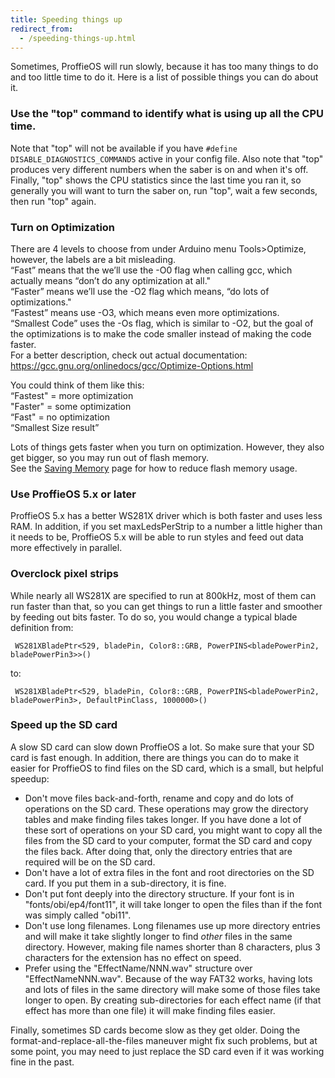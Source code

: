 ```yaml
---
title: Speeding things up
redirect_from:
  - /speeding-things-up.html
---
```

Sometimes, ProffieOS will run slowly, because it has too many things to do and too little time to do it. Here is a list of possible things you can do about it.


### Use the "top" command to identify what is using up all the CPU time.

Note that "top" will not be available if you have `#define DISABLE_DIAGNOSTICS_COMMANDS` active in your config file. Also note that "top" produces very different numbers when the saber is on and when it's off. Finally, "top" shows the CPU statistics since the last time you ran it, so generally you will want to turn the saber on, run "top", wait a few seconds, then run "top" again.

### Turn on Optimization

There are 4 levels to choose from under Arduino menu Tools>Optimize, however, the labels are a bit misleading.  
“Fast” means that the we’ll use the -O0 flag when calling gcc, which actually means “don’t do any optimization at all."  
“Faster” means we’ll use the -O2 flag which means, “do lots of optimizations."  
“Fastest” means use -O3, which means even more optimizations.  
“Smallest Code” uses the -Os flag, which is similar to -O2, but the goal of the optimizations is to make the code smaller instead of making the code faster.  
For a better description, check out actual documentation:  
https://gcc.gnu.org/onlinedocs/gcc/Optimize-Options.html  

You could think of them like this:  
“Fastest" = more optimization  
"Faster" = some optimization  
“Fast" = no optimization  
“Smallest Size result”  

Lots of things gets faster when you turn on optimization. However, they also get bigger, so you may run out of flash memory.  
See the [Saving Memory](saving-memory.html) page for how to reduce flash memory usage.

### Use ProffieOS 5.x or later

ProffieOS 5.x has a better WS281X driver which is both faster and uses less RAM. In addition, if you set maxLedsPerStrip to a number a little higher than it needs to be, ProffieOS 5.x will be able to run styles and feed out data more effectively in parallel.

### Overclock pixel strips

While nearly all WS281X are specified to run at 800kHz, most of them can run faster than that, so you can get things to run a little faster and smoother by feeding out bits faster.  To do so, you would change a typical blade definition from:

     WS281XBladePtr<529, bladePin, Color8::GRB, PowerPINS<bladePowerPin2, bladePowerPin3>>()

to:

     WS281XBladePtr<529, bladePin, Color8::GRB, PowerPINS<bladePowerPin2, bladePowerPin3>, DefaultPinClass, 1000000>()


### Speed up the SD card

A slow SD card can slow down ProffieOS a lot. So make sure that your SD card is fast enough. In addition, there are things you can do to make it easier for ProffieOS to find files on the SD card, which is a small, but helpful speedup:

 * Don't move files back-and-forth, rename and copy and do lots of operations on the SD card. These operations may grow the directory tables and make finding files takes longer. If you have done a lot of these sort of operations on your SD card, you might want to copy all the files from the SD card to your computer, format the SD card and copy the files back. After doing that, only the directory entries that are required will be on the SD card.
 * Don't have a lot of extra files in the font and root directories on the SD card. If you put them in a sub-directory, it is fine.
 * Don't put font deeply into the directory structure. If your font is in "fonts/obi/ep4/font11", it will take longer to open the files than if the font was simply called "obi11".
 * Don't use long filenames. Long filenames use up more directory entries and will make it take slightly longer to find *other* files in the same directory. However, making file names shorter than 8 characters, plus 3 characters for the extension has no effect on speed.
 * Prefer using the "EffectName/NNN.wav" structure over "EffectNameNNN.wav". Because of the way FAT32 works, having lots and lots of files in the same directory will make some of those files take longer to open. By creating sub-directories for each effect name (if that effect has more than one file) it will make finding files easier.

Finally, sometimes SD cards become slow as they get older. Doing the format-and-replace-all-the-files maneuver might fix such problems, but at some point, you may need to just replace the SD card even if it was working fine in the past.

